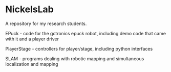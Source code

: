 NickelsLab
==========

A repository for my research students.

EPuck - code for the gctronics epuck robot, including demo code that came with it and a player driver

PlayerStage - controllers for player/stage, including python interfaces

SLAM - programs dealing with robotic mapping and simultaneous localization and mapping
